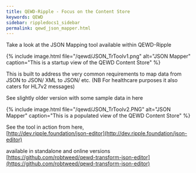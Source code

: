 ```yaml
---
title: QEWD-Ripple - Focus on the Content Store
keywords: QEWD
sidebar: rippledocs1_sidebar
permalink: qewd_json_mapper.html
---
```





Take a look at the JSON Mapping tool available within QEWD-Ripple

{% include image.html file="/qewd/JSON_TrToolv1.png" alt="JSON Mapper" caption="This is a startup view of the QEWD Content Store" %}

This is built to address the very common requirements to map data from JSON to JSON/ XML to JSON/ etc. (NB For healthcare purposes it also caters for HL7v2 messages)

See slightly older version with some sample data in here

{% include image.html file="/qewd/JSON_TrToolv2.PNG" alt="JSON Mapper" caption="This is a populated view of the QEWD Content Store" %}


See the tool in action from here,  
[http://dev.ripple.foundation/json-editor](http://dev.ripple.foundation/json-editor)

available in standalone and online versions   
[https://github.com/robtweed/qewd-transform-json-editor](https://github.com/robtweed/qewd-transform-json-editor)






